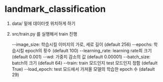 # landmark_classification

1. data/ 밑에 데이터셋 위치하게 하기
2. src/train.py 를 실행해서 train 진행

	--image_size: 학습시킬 이미지의 가로, 세로 길이 (default 256)	
--epochs: 학습시킬 epoch의 횟수 (default 100)
--learning_rate: learning rate희 크기 (default 0.001)
--wd: 가중치 감소의 값 (default 0.00001)
--batch_size: batch의 크기 (default 64)
--train: train 모드인지 test 모드인지 정함 (default True)
--load_epoch: test 모드에서 가져올 모델의 학습한 epoch 수 (dafault 29)
